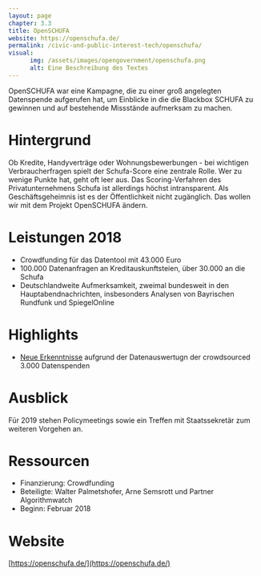 ```yaml
---
layout: page
chapter: 3.3
title: OpenSCHUFA
website: https://openschufa.de/
permalink: /civic-und-public-interest-tech/openschufa/
visual:
      img: /assets/images/opengovernment/openschufa.png
      alt: Eine Beschreibung des Textes
---
```



OpenSCHUFA war eine Kampagne, die zu einer groß angelegten Datenspende aufgerufen hat, um Einblicke in die die Blackbox SCHUFA zu gewinnen und auf bestehende Missstände aufmerksam zu machen. 

# Hintergrund

Ob Kredite, Handyverträge oder Wohnungsbewerbungen - bei wichtigen Verbraucherfragen spielt der Schufa-Score eine zentrale Rolle. Wer zu wenige Punkte hat, geht oft leer aus. Das Scoring-Verfahren des Privatunternehmens Schufa ist allerdings höchst intransparent. Als Geschäftsgeheimnis ist es der Öffentlichkeit nicht zugänglich. Das wollen wir mit dem Projekt OpenSCHUFA ändern.

# Leistungen 2018

* Crowdfunding für das Datentool mit 43.000 Euro
* 100.000 Datenanfragen an Kreditauskunftsteien, über 30.000 an die Schufa
* Deutschlandweite Aufmerksamkeit, zweimal bundesweit in den Hauptabendnachrichten, insbesonders Analysen von Bayrischen Rundfunk und SpiegelOnline

# Highlights

* [Neue Erkenntnisse](https://openschufa.de/#ergebnisse) aufgrund der Datenauswertugn der crowdsourced 3.000 Datenspenden

# Ausblick

Für 2019 stehen Policymeetings sowie ein Treffen mit Staatssekretär zum weiteren Vorgehen an.

# Ressourcen

* Finanzierung: Crowdfunding
* Beteiligte: Walter Palmetshofer, Arne Semsrott und Partner Algorithmwatch
* Beginn: Februar 2018


# Website

[https://openschufa.de/](https://openschufa.de/)